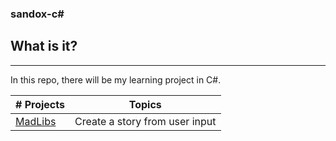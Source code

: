 ### sandox-c#

## What is it?
***
In this repo, there will be my learning project in C#.  

|# Projects | Topics                                                    |
|------|:---------------------------------------------------------:|
|[MadLibs](./MadLibs/MadLibs.md)| Create a story from user input|
